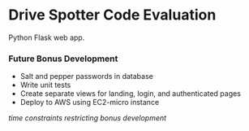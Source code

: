 # Drive Spotter Code Evaluation

Python Flask web app.

### Future Bonus Development   
 - Salt and pepper passwords in database
 - Write unit tests
 - Create separate views for landing, login, and authenticated pages
 - Deploy to AWS using EC2-micro instance
 
 _time constraints restricting bonus development_